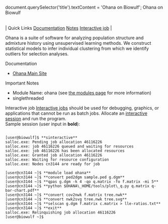 

document.querySelector('title').textContent = 'Ohana on Biowulf';
Ohana on Biowulf


|  |
| --- |
| 
Quick Links
[Documentation](#doc)
[Notes](#notes)
[Interactive job](#int) 
 |



Ohana is a suite of software for analyzing population structure and admixture history using unsupervised learning methods. We construct statistical models to infer individual clustering from which we identify outliers for selection analyses.



Documentation
* [Ohana Main Site](https://github.com/jade-cheng/ohana)


Important Notes
* Module Name: ohana (see [the modules page](/apps/modules.html) for more information)
 * singlethreaded



Interactive job
[Interactive jobs](/docs/userguide.html#int) should be used for debugging, graphics, or applications that cannot be run as batch jobs.
Allocate an [interactive session](/docs/userguide.html#int) and run the program.   
Sample session (user input in **bold**):



```

[user@biowulf]$ **sinteractive**
salloc.exe: Pending job allocation 46116226
salloc.exe: job 46116226 queued and waiting for resources
salloc.exe: job 46116226 has been allocated resources
salloc.exe: Granted job allocation 46116226
salloc.exe: Waiting for resource configuration
salloc.exe: Nodes cn3144 are ready for job

[user@cn3144 ~]$ **module load ohana**
[user@cn3144 ~]$ **convert ped2dgm sample.ped g.dgm**
[user@cn3144 ~]$ **qpas g.dgm -k 4 -qo q.matrix -fo f.matrix -mi 5**
[user@cn3144 ~]$ **python $OHANA\_HOME/tools/plot\_q.py q.matrix q-bar-chart.pdf**
[user@cn3144 ~]$ **convert cov2nwk f.matrix tree.nwk**
[user@cn3144 ~]$ **convert nwk2svg tree.nwk tree.svg**
[user@cn3144 ~]$ **selscan g.dgm f.matrix c.matrix > lle-ratios.txt**
[user@cn3144 ~]$ **exit**
salloc.exe: Relinquishing job allocation 46116226
[user@biowulf ~]$

```





